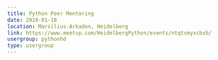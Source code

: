 ```yaml
---
title: Python Peer Mentoring
date: 2018-01-18
location: Marsilius-Arkaden, Heidelberg
link: https://www.meetup.com/HeidelbergPython/events/ntqtsmyxcbxb/
usergroup: pythonhd
type: usergroup
---
```

